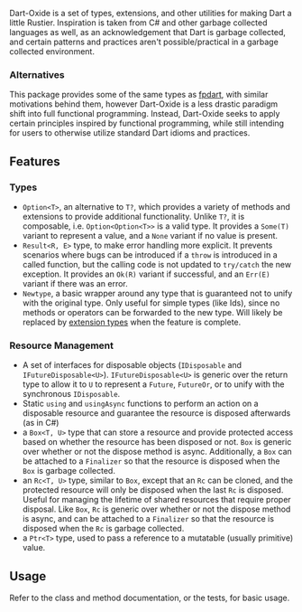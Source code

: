 Dart-Oxide is a set of types, extensions, and other utilities for making Dart a little Rustier. Inspiration is taken from C# and other garbage collected languages as well,
as an acknowledgement that Dart is garbage collected, and certain patterns and practices aren't possible/practical in a garbage collected environment.

### Alternatives

This package provides some of the same types as [fpdart](https://pub.dev/packages/fpdart), with similar motivations behind them, however Dart-Oxide is a less drastic paradigm shift into full functional programming. Instead, Dart-Oxide seeks to apply certain principles inspired by functional programming, while still intending for users to otherwise utilize standard Dart idioms and practices.

## Features

### Types

- `Option<T>`, an alternative to `T?`, which provides a variety of methods and extensions to provide additional functionality. Unlike `T?`, it is composable, i.e. `Option<Option<T>>` is a valid type. It provides a `Some(T)` variant to represent a value, and a `None` variant if no value is present.
- `Result<R, E>` type, to make error handling more explicit. It prevents scenarios where bugs can be introduced if a `throw` is introduced in a called function, but the calling code is not updated to `try/catch` the new exception. It provides an `Ok(R)` variant if successful, and an `Err(E)` variant if there was an error.
- `Newtype`, a basic wrapper around any type that is guaranteed not to unify with the original type. Only useful for simple types (like Ids), since no methods or operators can be forwarded to the new type. Will likely be replaced by [extension types](https://github.com/dart-lang/language/issues/2727) when the feature is complete.

### Resource Management

- A set of interfaces for disposable objects (`IDisposable` and `IFutureDisposable<U>`). `IFutureDisposable<U>` is generic over the return type to allow it to `U` to represent a `Future`, `FutureOr`, or to unify with the synchronous `IDisposable`.
- Static `using` and `usingAsync` functions to perform an action on a disposable resource and guarantee the resource is disposed afterwards (as in C#)
- a `Box<T, U>` type that can store a resource and provide protected access based on whether the resource has been disposed or not. `Box` is generic over whether or not the dispose method is async. Additionally, a `Box` can be attached to a `Finalizer` so that the resource is disposed when the `Box` is garbage collected.
- an `Rc<T, U>` type, similar to `Box`, except that an `Rc` can be cloned, and the protected resource will only be disposed when the last `Rc` is disposed. Useful for managing the lifetime of shared resources that require proper disposal. Like `Box`, `Rc` is generic over whether or not the dispose method is async, and can be attached to a `Finalizer` so that the resource is disposed when the `Rc` is garbage collected.
- a `Ptr<T>` type, used to pass a reference to a mutatable (usually primitive) value.

## Usage

Refer to the class and method documentation, or the tests, for basic usage.
